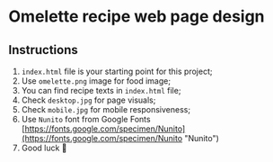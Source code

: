 # Omelette recipe web page design

## Instructions

1. `index.html` file is your starting point for this project;
2. Use `omelette.png` image for food image;
3. You can find recipe texts in `index.html` file;
4. Check `desktop.jpg` for page visuals;
5. Check `mobile.jpg` for mobile responsiveness;
6. Use `Nunito` font from Google Fonts [https://fonts.google.com/specimen/Nunito](https://fonts.google.com/specimen/Nunito "Nunito")
7. Good luck 🤞
